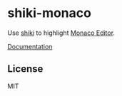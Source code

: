 # shiki-monaco

Use [shiki](https://github.com/shikijs/shiki) to highlight [Monaco Editor](https://microsoft.github.io/monaco-editor/).

[Documentation](https://shiki.netlify.app/packages/monaco)

## License

MIT
